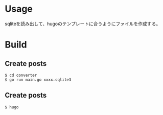 # Usage
sqliteを読み出して、hugoのテンプレートに合うようにファイルを作成する。

# Build
## Create posts
```
$ cd converter
$ go run main.go xxxx.sqlite3
```
## Create posts
```
$ hugo
```